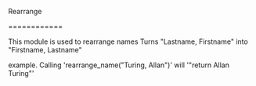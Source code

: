 Rearrange

============

This module is used to rearrange names 
Turns "Lastname, Firstname" into "Firstname, Lastname"

example. Calling 'rearrange_name("Turing, Allan")' will '"return Allan Turing"' 
